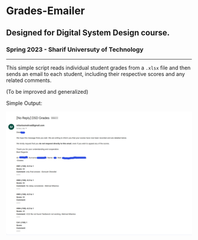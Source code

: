 # Grades-Emailer
## Designed for Digital System Design course.
### Spring 2023 - Sharif Universuty of Technology
---
This simple script reads individual student grades from a `.xlsx` file and then sends an email to each student, including their respective scores and any related comments.

(To be improved and generalized)

Simple Output:

<img src="Simple-Output.jpg" width="512"/>

